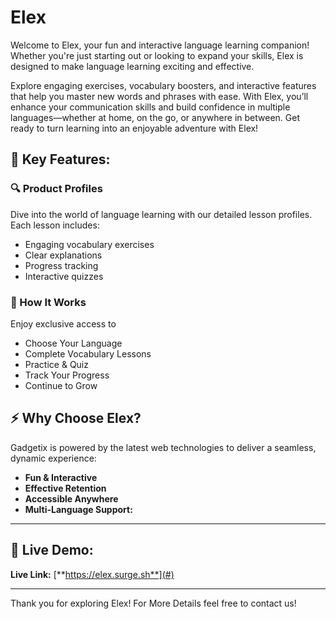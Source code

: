 
# Elex

Welcome to Elex, your fun and interactive language learning companion! Whether you're just starting out or looking to expand your skills, Elex is designed to make language learning exciting and effective.

Explore engaging exercises, vocabulary boosters, and interactive features that help you master new words and phrases with ease. With Elex, you’ll enhance your communication skills and build confidence in multiple languages—whether at home, on the go, or anywhere in between. Get ready to turn learning into an enjoyable adventure with Elex!

## 🚀 Key Features:

### 🔍 Product Profiles
Dive into the world of language learning with our detailed lesson profiles. Each lesson includes:
- Engaging vocabulary exercises
- Clear explanations
- Progress tracking
- Interactive quizzes


### 🤝 How It Works
Enjoy exclusive access to
- Choose Your Language
- Complete Vocabulary Lessons
- Practice & Quiz
- Track Your Progress
- Continue to Grow


## ⚡ Why Choose Elex?
Gadgetix is powered by the latest web technologies to deliver a seamless, dynamic experience:

- **Fun & Interactive**
- **Effective Retention**
- **Accessible Anywhere**
- **Multi-Language Support:**



---

## 🔗 Live Demo:
**Live Link:** [**https://elex.surge.sh**](#)

---

Thank you for exploring Elex! For More Details feel free to contact us!

